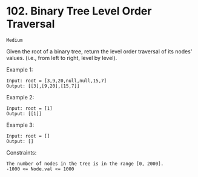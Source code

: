 # 102. Binary Tree Level Order Traversal

`Medium`

Given the root of a binary tree, return the level order traversal of its nodes' values. (i.e., from left to right, level by level).

Example 1:

```note
Input: root = [3,9,20,null,null,15,7]
Output: [[3],[9,20],[15,7]]
```

Example 2:

```note
Input: root = [1]
Output: [[1]]
```

Example 3:

```note
Input: root = []
Output: []
```

Constraints:

```note
The number of nodes in the tree is in the range [0, 2000].
-1000 <= Node.val <= 1000
```
